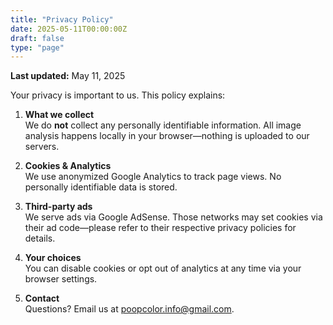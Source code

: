 ```yaml
---
title: "Privacy Policy"
date: 2025-05-11T00:00:00Z
draft: false
type: "page"
---
```


**Last updated:** May 11, 2025

Your privacy is important to us. This policy explains:

1. **What we collect**  
   We do **not** collect any personally identifiable information. All image analysis happens locally in your browser—nothing is uploaded to our servers.

2. **Cookies & Analytics**  
   We use anonymized Google Analytics to track page views. No personally identifiable data is stored.

3. **Third-party ads**  
   We serve ads via Google AdSense. Those networks may set cookies via their ad code—please refer to their respective privacy policies for details.

4. **Your choices**  
   You can disable cookies or opt out of analytics at any time via your browser settings.

5. **Contact**  
   Questions? Email us at [poopcolor.info@gmail.com](mailto:poopcolor.info@gmail.com).